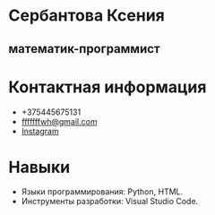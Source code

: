 # Сербантова Ксения
## математик-программист
# Контактная информация
* +375445675131
* fffffffwh@gmail.com
* [Instagram](https://www.instagram.com/_broken_fridge/)
# Навыки
* Языки программирования: Python, HTML.
* Инструменты разработки: Visual Studio Code.
